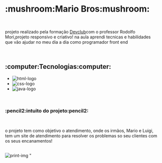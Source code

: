   <h1>:mushroom:Mario Bros:mushroom:</h1>
<br>
<p>projeto realizado pela formação <a href="https://rodolfomori.com.br">Devclub</a>com o professor Rodolfo Mori,projeto responsivo e criativo!
na aula aprendi tecnicas e habilidades que vão ajudar no  meu dia a dia como programador front end</p>
<br>
  <h2>:computer:Tecnologias:computer:</h2>
  
  -  <img src="https://img.shields.io/badge/HTML5-E34F26?style=for-the-badge&logo=html5&logoColor=white" alt="html-logo">
  
  -  <img src="https://img.shields.io/badge/CSS3-1572B6?style=for-the-badge&logo=css3&logoColor=white" alt="css-logo">
    
  -  <img src="https://img.shields.io/badge/Java-ED8B00?style=for-the-badge&logo=openjdk&logoColor=white" alt="java-logo">

  
<br>
  <h3>:pencil2:intuito do projeto:pencil2:</h3>
<br>
<p>o projeto tem como objetivo o atendimento, onde os irmãos, Mario e Luigi, tem um site de atendimento para resolver os problemas so seu clientes com os seus encanamentos!</p>
<br>

<img src="https://github.com/user-attachments/assets/7182ce75-b5a5-4ed4-864d-3eee5e63d191" alt="print-img">
"

